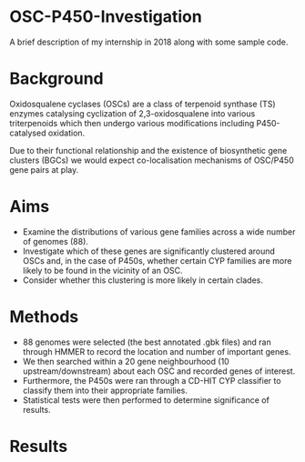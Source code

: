 # OSC-P450-Investigation
A brief description of my internship in 2018 along with some sample code.


# Background
Oxidosqualene cyclases (OSCs) are a class of terpenoid synthase (TS) enzymes catalysing cyclization of 2,3-oxidosqualene into various triterpenoids which then undergo various modifications including P450-catalysed oxidation.

Due to their functional relationship and the existence of biosynthetic gene clusters (BGCs) we would expect co-localisation mechanisms of OSC/P450 gene pairs at play.

# Aims

* Examine the distributions of various gene families across a wide number of genomes (88).
* Investigate which of these genes are significantly clustered around OSCs and, in the case of P450s, whether certain CYP families are more likely to be found in the vicinity of an OSC.
* Consider whether this clustering is more likely in certain clades.

# Methods

* 88 genomes were selected (the best annotated .gbk files) and ran through HMMER to record the location and number of important genes.
* We then searched within a 20 gene neighbourhood (10 upstream/downstream) about each OSC and recorded genes of interest.
* Furthermore, the P450s were ran through a CD-HIT CYP classifier to classify them into their appropriate families.
* Statistical tests were then performed to determine significance of results.

# Results

